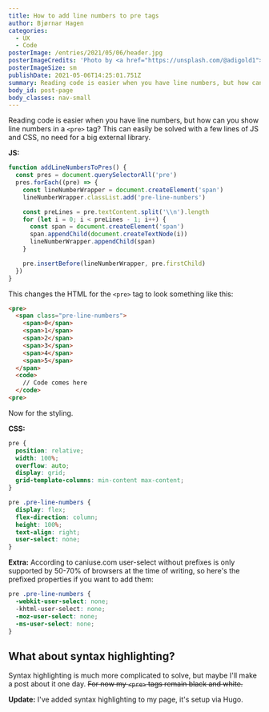 ```yaml
---
title: How to add line numbers to pre tags
author: Bjørnar Hagen
categories:
  - UX
  - Code
posterImage: /entries/2021/05/06/header.jpg
posterImageCredits: 'Photo by <a href="https://unsplash.com/@adigold1">Adi Goldstein</a>'
posterImageSize: sm
publishDate: 2021-05-06T14:25:01.751Z
summary: Reading code is easier when you have line numbers, but how can you show line numbers in a <pre> tag? This can easily be solved with a few lines of JS and CSS, no need for a big external library.
body_id: post-page
body_classes: nav-small
---
```


Reading code is easier when you have line numbers, but how can you show line numbers in a `<pre>` tag?
This can easily be solved with a few lines of JS and CSS, no need for a big external library.

**JS:**

```js
function addLineNumbersToPres() {
  const pres = document.querySelectorAll('pre')
  pres.forEach((pre) => {
    const lineNumberWrapper = document.createElement('span')
    lineNumberWrapper.classList.add('pre-line-numbers')

    const preLines = pre.textContent.split('\\n').length
    for (let i = 0; i < preLines - 1; i++) {
      const span = document.createElement('span')
      span.appendChild(document.createTextNode(i))
      lineNumberWrapper.appendChild(span)
    }

    pre.insertBefore(lineNumberWrapper, pre.firstChild)
  })
}
```

This changes the HTML for the `<pre>` tag to look something like this:

```html
<pre>
  <span class="pre-line-numbers">
    <span>0</span>
    <span>1</span>
    <span>2</span>
    <span>3</span>
    <span>4</span>
    <span>5</span>
  </span>
  <code>
    // Code comes here
  </code>
<pre>
```

Now for the styling.

**CSS:**

```css
pre {
  position: relative;
  width: 100%;
  overflow: auto;
  display: grid;
  grid-template-columns: min-content max-content;
}

pre .pre-line-numbers {
  display: flex;
  flex-direction: column;
  height: 100%;
  text-align: right;
  user-select: none;
}
```

**Extra:**
According to caniuse.com user-select without prefixes is only supported by 50-70% of browsers at the time of writing, so here's the prefixed properties if you want to add them:

```css
pre .pre-line-numbers {
  -webkit-user-select: none;
  -khtml-user-select: none;
  -moz-user-select: none;
  -ms-user-select: none;
}
```

## What about syntax highlighting?

Syntax highlighting is much more complicated to solve, but maybe I'll make a post about it one day. ~~For now my `<pre>` tags remain black and white.~~

**Update:** I've added syntax highlighting to my page, it's setup via Hugo.
